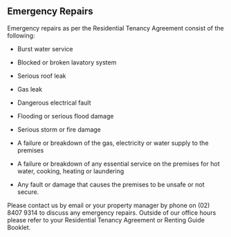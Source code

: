 ## Emergency Repairs ##
Emergency repairs as per the Residential Tenancy Agreement consist of the following:



- Burst water service


- Blocked or broken lavatory system


- Serious roof leak


- Gas leak


- Dangerous electrical fault


- Flooding or serious flood damage


- Serious storm or fire damage


- A failure or breakdown of the gas, electricity or water supply to the premises


- A failure or breakdown of any essential service on the premises for hot water, cooking, heating or laundering


- Any fault or damage that causes the premises to be unsafe or not secure.

Please contact us by email or your property manager by phone on (02) 8407 9314 to discuss any emergency repairs. Outside of our office hours please refer to your Residential Tenancy Agreement or Renting Guide Booklet.